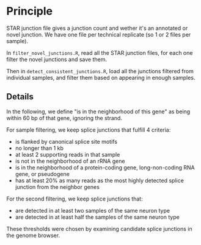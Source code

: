 
# Principle


STAR junction file gives a junction count and wether it's an annotated or novel junction. We have one file per technical replicate (so 1 or 2 files per sample). 


In `filter_novel_junctions.R`, read all the STAR junction files, for each one filter the novel junctions and save them.

Then in `detect_consistent_junctions.R`, load all the junctions filtered from individual samples, and filter them based on appearing in enough samples.


## Details

In the following, we define "is in the neighborhood of this gene" as being within 60 bp of that gene, ignoring the strand.

For sample filtering, we keep splice junctions that fulfill 4 criteria:
* is flanked by canonical splice site motifs
* no longer than 1 kb
* at least 2 supporting reads in that sample
* is not in the neighborhood of an rRNA gene
* is in the neighborhood of a protein-coding gene, long-non-coding RNA gene, or pseudogene
* has at least 20% as many reads as the most highly detected splice junction from the neighbor genes


For the second filtering, we keep splice junctions that:
* are detected in at least two samples of the same neuron type
* are detected in at least half the samples of the same neuron type


These thresholds were chosen by examining candidate splice junctions in the genome browser.



